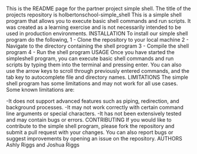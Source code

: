 This is the README page for the partner project simple shell. The title of the projects repository is holbertonschool-simple_shell
This is a simple shell program that allows you to execute basic shell commands and run scripts. It was created as a learning exercise and is not necessarily intended to be used in production environments.
INSTALLATION
To install our simple shell program do the following,
1 - Clone the repository to your local machine
2 - Navigate to the directory containing the shell program
3 - Compile the shell program
4 - Run the shell program
USAGE
Once you have started the simpleshell program, you can execute basic shell commands and run scripts by typing them into the terminal and pressing enter.
You can also use the arrow keys to scroll through previously entered commands, and the tab key to autocomplete file and directory names.
LIMITATIONS
The simple shell program has some limitations and may not work for all use cases. Some known limitations are:

-It does not support advanced features such as piping, redirection, and background processes.
-It may not work correctly with certain command line arguments or special characters.
-It has not been extensively tested and may contain bugs or errors.
CONTRIBUTING
If you would like to contribute to the simple shell program, please fork the repository and submit a pull request with your changes. You can also report bugs or suggest improvements by opening an issue on the repository.
AUTHORS
Ashly Riggs and Joshua Riggs